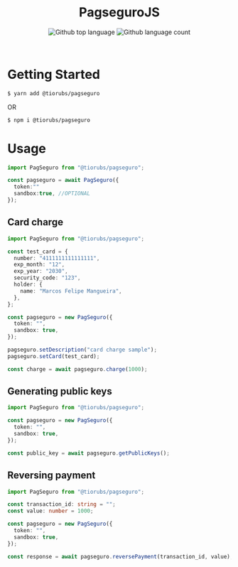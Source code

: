 <h1 align="center">PagseguroJS</h1>

<p align="center">
  <img alt="Github top language" src="https://img.shields.io/github/languages/top/tiorubs/@tiorubs/pagseguro?color=56BEB8">

  <img alt="Github language count" src="https://img.shields.io/github/languages/count/tiorubs/@tiorubs/pagseguro?color=56BEB8">

</p>

<br>

# Getting Started

```bash
$ yarn add @tiorubs/pagseguro
```

OR

```bash
$ npm i @tiorubs/pagseguro
```

# Usage

```typescript
import PagSeguro from "@tiorubs/pagseguro";

const pagseguro = await PagSeguro({
  token:""
  sandbox:true, //OPTIONAL
});
```

## Card charge

```typescript
import PagSeguro from "@tiorubs/pagseguro";

const test_card = {
  number: "4111111111111111",
  exp_month: "12",
  exp_year: "2030",
  security_code: "123",
  holder: {
    name: "Marcos Felipe Mangueira",
  },
};

const pagseguro = new PagSeguro({
  token: "",
  sandbox: true,
});

pagseguro.setDescription("card charge sample");
pagseguro.setCard(test_card);

const charge = await pagseguro.charge(1000);
```

## Generating public keys

```typescript
import PagSeguro from "@tiorubs/pagseguro";

const pagseguro = new PagSeguro({
  token: "",
  sandbox: true,
});

const public_key = await pagseguro.getPublicKeys();
```

## Reversing payment

```typescript
import PagSeguro from "@tiorubs/pagseguro";

const transaction_id: string = "";
const value: number = 1000;

const pagseguro = new PagSeguro({
  token: "",
  sandbox: true,
});

const response = await pagseguro.reversePayment(transaction_id, value);
```
